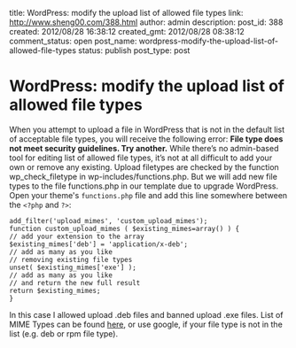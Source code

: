 title: WordPress: modify the upload list of allowed file types
link: http://www.sheng00.com/388.html
author: admin
description: 
post_id: 388
created: 2012/08/28 16:38:12
created_gmt: 2012/08/28 08:38:12
comment_status: open
post_name: wordpress-modify-the-upload-list-of-allowed-file-types
status: publish
post_type: post

# WordPress: modify the upload list of allowed file types

When you attempt to upload a file in WordPress that is not in the default list of acceptable file types, you will receive the following error: **File type does not meet security guidelines. Try another.** While there’s no admin-based tool for editing list of allowed file types, it’s not at all difficult to add your own or remove any existing. Upload filetypes are checked by the function wp_check_filetype in wp-includes/functions.php. But we will add new file types to the file functions.php in our template due to upgrade WordPress. Open your theme's `functions.php` file and add this line somewhere between the `<?php` and `?>`:  
    
    
    add_filter('upload_mimes', 'custom_upload_mimes');
    function custom_upload_mimes ( $existing_mimes=array() ) {
    // add your extension to the array
    $existing_mimes['deb'] = 'application/x-deb';
    // add as many as you like
    // removing existing file types
    unset( $existing_mimes['exe'] );
    // add as many as you like
    // and return the new full result
    return $existing_mimes;
    }

In this case I allowed upload .deb files and banned upload .exe files. List of MIME Types can be found [here](http://www.w3schools.com/media/media_mimeref.asp), or use google, if your file type is not in the list (e.g. deb or rpm file type).